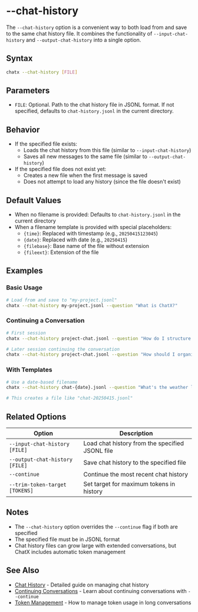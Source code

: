 # --chat-history

The `--chat-history` option is a convenient way to both load from and save to the same chat history file. It combines the functionality of `--input-chat-history` and `--output-chat-history` into a single option.

## Syntax

```bash
chatx --chat-history [FILE]
```

## Parameters

- `FILE`: Optional. Path to the chat history file in JSONL format. If not specified, defaults to `chat-history.jsonl` in the current directory.

## Behavior

- If the specified file exists:
  - Loads the chat history from this file (similar to `--input-chat-history`)
  - Saves all new messages to the same file (similar to `--output-chat-history`)
- If the specified file does not exist yet:
  - Creates a new file when the first message is saved
  - Does not attempt to load any history (since the file doesn't exist)

## Default Values

- When no filename is provided: Defaults to `chat-history.jsonl` in the current directory
- When a filename template is provided with special placeholders:
  - `{time}`: Replaced with timestamp (e.g., `20250415123045`)
  - `{date}`: Replaced with date (e.g., `20250415`)
  - `{filebase}`: Base name of the file without extension
  - `{fileext}`: Extension of the file

## Examples

### Basic Usage

```bash
# Load from and save to "my-project.jsonl"
chatx --chat-history my-project.jsonl --question "What is ChatX?"
```

### Continuing a Conversation

```bash
# First session
chatx --chat-history project-chat.jsonl --question "How do I structure a Python project?"

# Later session continuing the conversation
chatx --chat-history project-chat.jsonl --question "How should I organize the test files?"
```

### With Templates

```bash
# Use a date-based filename
chatx --chat-history chat-{date}.jsonl --question "What's the weather like today?"

# This creates a file like "chat-20250415.jsonl"
```

## Related Options

| Option | Description |
|--------|-------------|
| `--input-chat-history [FILE]` | Load chat history from the specified JSONL file |
| `--output-chat-history [FILE]` | Save chat history to the specified file |
| `--continue` | Continue the most recent chat history |
| `--trim-token-target [TOKENS]` | Set target for maximum tokens in history |

## Notes

- The `--chat-history` option overrides the `--continue` flag if both are specified
- The specified file must be in JSONL format
- Chat history files can grow large with extended conversations, but ChatX includes automatic token management

## See Also

- [Chat History](../../usage/chat-history.md) - Detailed guide on managing chat history
- [Continuing Conversations](../../usage/chat-history.md#continuing-recent-conversations) - Learn about continuing conversations with `--continue`
- [Token Management](../../usage/chat-history.md#token-management) - How to manage token usage in long conversations